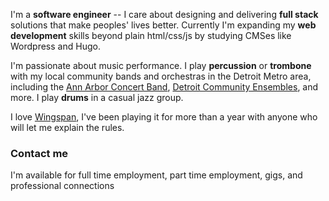 I'm a **software engineer** -- I care about designing and delivering
**full stack** solutions that make peoples' lives better.
Currently I'm expanding my **web development** skills beyond plain html/css/js
by studying CMSes like Wordpress and Hugo.

I'm passionate about music performance. I play **percussion** or **trombone**
with my local community bands and orchestras in the Detroit Metro area,
including the [Ann Arbor Concert Band](https://www.aaband.org),
[Detroit Community Ensembles](https://www.dso.org/community-and-learning/wu-family-academy/civic-youth-ensembles/detroit-community-ensembles),
and more. I play **drums** in a casual jazz group.

I love [Wingspan](https://www.elizhargrave.com/games/wingspan), I've been playing
it for more than a year with anyone who will let me explain the rules.

### Contact me

I'm available for full time employment, part time employment, gigs,
and professional connections
